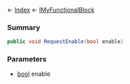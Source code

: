← [Index](Api-Index) ← [IMyFunctionalBlock](Sandbox.ModAPI.Ingame.IMyFunctionalBlock)

### Summary

```csharp
public void RequestEnable(bool enable)
```

### Parameters

* [bool](System.Boolean) enable

